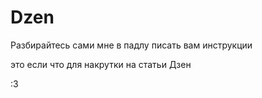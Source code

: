 # Dzen

Разбирайтесь сами мне в падлу писать вам инструкции

это если что для накрутки на статьи Дзен

:3
